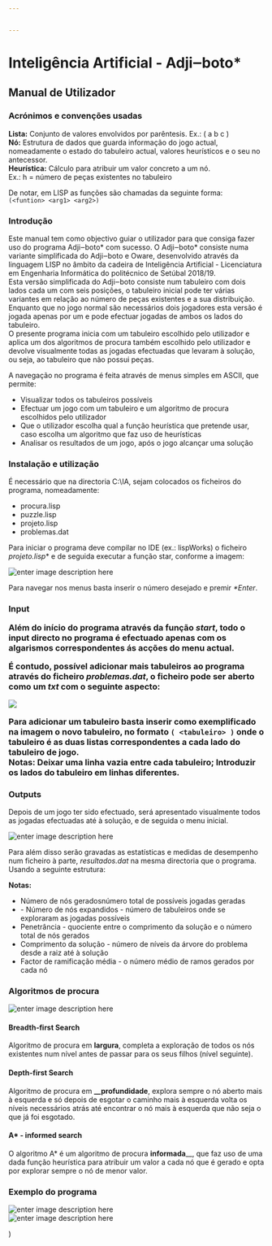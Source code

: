 ```yaml
---


---
```


<h1 id="inteligência-artificial---adji‒boto">Inteligência Artificial - Adji‒boto*</h1>
<h2 id="manual-de-utilizador">Manual de Utilizador</h2>
<h3 id="acrónimos-e-convenções-usadas">Acrónimos e convenções usadas</h3>
<p><strong>Lista:</strong>  Conjunto de valores envolvidos por parêntesis. Ex.: ( a b c )<br>
<strong>Nó:</strong> Estrutura de dados que guarda informação do jogo actual, nomeadamente o estado do tabuleiro actual, valores heurísticos e o seu no antecessor.<br>
<strong>Heurística:</strong> Cálculo para atribuir um valor concreto a um nó.<br>
Ex.: h = número de peças existentes no tabuleiro</p>
De notar, em LISP as funções são chamadas da seguinte forma:<br>
<code>(&lt;funtion&gt; &lt;arg1&gt; &lt;arg2&gt;)</code></p>
<h3 id="introdução">Introdução</h3>
<p>
Este manual tem como objectivo guiar o utilizador para que consiga fazer uso do programa Adji‒boto* com sucesso. O Adji‒boto* consiste numa variante simplificada do Adji‒boto e Oware, desenvolvido através da linguagem LISP no âmbito da cadeira de Inteligência Artificial - Licenciatura em Engenharia Informática do politécnico de Setúbal 2018/19.<br>
Esta versão simplificada do Adji‒boto consiste num tabuleiro com dois lados cada um com seis posições, o tabuleiro inicial pode ter várias variantes em relação ao número de peças existentes e a sua distribuição. Enquanto que no jogo normal são necessários dois jogadores esta versão é jogada apenas por um e pode efectuar jogadas de ambos os lados do tabuleiro.<br>
O presente programa inicia com um tabuleiro escolhido pelo utilizador e aplica um dos algoritmos de procura também escolhido pelo utilizador e devolve visualmente todas as jogadas efectuadas que levaram à solução, ou seja, ao tabuleiro que não possui peças.</p>
<p>A navegação no programa é feita através de menus simples em ASCII, que permite:</p>
<ul>
<li>Visualizar todos os tabuleiros possíveis</li>
<li>Efectuar um jogo com um tabuleiro e um algoritmo de procura escolhidos pelo utilizador</li>
<li>Que o utilizador escolha qual a função heurística que pretende usar, caso escolha um algoritmo que faz uso de heurísticas</li>
<li>Analisar os resultados de um jogo, após o jogo alcançar uma solução</li>
</ul>
<h3 id="instalação-e-utilização">Instalação e utilização</h3>
<p>

É necessário que na directoria C:\IA, sejam colocados os ficheiros do programa, nomeadamente:</p>
<ul>
<li>procura.lisp</li>
<li>puzzle.lisp</li>
<li>projeto.lisp</li>
<li>problemas.dat</li>
</ul>
<p>Para iniciar o programa deve compilar no IDE (ex.: lispWorks) o ficheiro <em>projeto.lisp</em>* e de seguida executar a função star, conforme a imagem:</p>
<p><img src="https://lh3.googleusercontent.com/P0n2GFRhErYECHN1pUmWm4StMZ9FiWzwO7GxhXcyGKkjKIXJxtrfkG0FSUmitBipZYkUPxow8-A" alt="enter image description here"></p>
<p>Para navegar nos menus basta inserir o número desejado e premir <em>*Enter</em>.</p>
<h3 id="input">Input

Além do início do programa através da função <em>*start</em>*, todo o input directo no programa é efectuado apenas com os algarismos correspondentes ás acções do menu actual.</p>
<p>

É contudo, possível adicionar mais tabuleiros ao programa através do ficheiro <em>problemas.dat</em>, o ficheiro pode ser aberto como um <em>txt</em> com o seguinte aspecto:</p>
<p><img src="https://lh3.googleusercontent.com/s8VOgA6M3vYk2ipFC9tZjOGINploonOypQVEYUlFm0j-AeERk_2i1l5frLRwkWqXTNyw5UhNOZg" aion here"></p>
<p>Para adicionar um tabuleiro basta inserir como exemplificado na imagem o novo tabuleiro, no formato <code>( &lt;tabuleiro&gt; )</code> onde o tabuleiro é as duas listas correspondentes a cada lado do tabuleiro de jogo.<br>
<strong>Notas:</strong> Deixar uma linha vazia entre cada tabuleiro; Introduzir os lados do tabuleiro em linhas diferentes.</p>
<h3 id="outputs">Outputs</h3>
<p>Depois de um jogo ter sido efectuado, será apresentado visualmente todos as jogadas efectuadas até à solução, e de seguida o menu inicial.</p>
<p><img src="https://lh3.googleusercontent.com/gJEk1yEfui_Gxo30DMFnpHMe1fv3uAIbVTSUl0B3SdwJFqNfuekHxKWCmgas30qEKJEx_XcAs6o" alt="enter image description here"></p>
<p>Para além disso serão gravadas as estatísticas e medidas de desempenho num ficheiro à parte, <em>resultados.dat</em> na mesma directoria que o programa. Usando a seguinte estrutura:</p>
<p><im src=ge descripthttps://lh3.googleusercontent.com/KN8YFzFG4n9Wh-EiNsyYnfXg7SNvkaRCPfyfanq6e6zEuXXlO1yCxAh-xAWmOkiVFU-HvdNWckg" alt="enter image description here"></p>
<p><strong>Notas:</strong></p>
<ul>
<li>Número de nós geradosnúmero total de possíveis jogadas geradas</li>
<li>
 - Número de nós expandidos - número de tabuleiros onde se exploraram as jogadas possíveis</li>
<li>Penetrância - quociente entre o comprimento da solução e o número total de nós gerados</li>
<li>Comprimento da solução - número de níveis da árvore do problema desde a raiz até à solução</li>
<li>Factor de ramificação média - o número médio de ramos gerados por cada nó</li>
</ul>
<h3 id="algoritmos- de- procura">Algoritmos de procura</h3>
<p><img src="
![enter imaghttps://kevhuang.com/content/images/2015/06/tree-traversal.gif" alt="enter image description here"></p>
<h4 id="breadth-first-search">Breadth-first Search</h4>
<p>Algoritmo de procura em <strong>largura</strong>, completa a exploração de todos os nós existentes num nível antes de passar para os seus filhos (nível seguinte).</p>
<h4 id="depth-first-search">Depth-first Search</h4>
<p>Algoritmo de procura em <strong>__profundidade</strong>, explora sempre o nó aberto mais à esquerda e só depois de esgotar o caminho mais à esquerda volta os níveis necessários atrás até encontrar o nó mais à esquerda que não seja o que já foi esgotado.</p>
<h4 id="a---informed-search">A* - informed search</h4>
<p>
O algoritmo A* é um algoritmo de procura <strong>informada</strong>__, que faz uso de uma dada função heurística para atribuir um valor a cada nó que é gerado e opta por explorar sempre o nó de menor valor.</p>
<h3 id="exemplo-do-programa">Exemplo do programa</h3>
<p><img src="https://lh3.googleusercontent.com/WA8dXJ2VbAbgNj-E5bW2VmkCqXfuD2kzmXGgm4TGBFbJcadXxj929xg01ORo_We3byldsrgxpbw" alt="enter image description here"><br>
<img src="](https://lh3.googleusercontent.com/7qpoLOle51l0yrRLIpBgpmIWxGQXgiZC-9SBmEV36WQZF7SYAMFDnNJbbGqBKlzm61sag0agjBA" alt="enter image description here"></p>)

<!--stackedit_data:
eyJoaXN0b3J5IjpbMTY3Njk3OTIyNyw0MTM5NTEzMDVdfQ==
-->